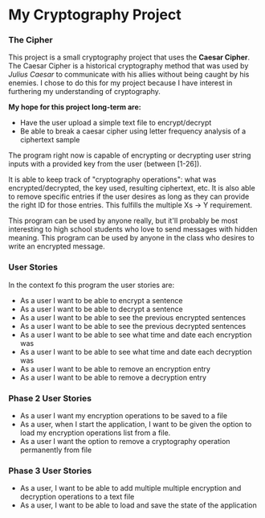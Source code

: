 # My Cryptography Project

### The Cipher

This project is a small cryptography project that uses the **Caesar Cipher**. 
The Caesar Cipher is a historical cryptography method that was used by *Julius Caesar* to communicate
with his allies without being caught by his enemies. I chose to do this for my project because I have interest 
in furthering my understanding of cryptography.

**My hope for this project long-term are:**
- Have the user upload a simple text file to encrypt/decrypt
- Be able to break a caesar cipher using letter frequency analysis of a ciphertext sample

The program right now is capable of encrypting or decrypting user string inputs with a provided key 
from the user (between [1-26]). 

It is able to keep track of "cryptography operations": what was encrypted/decrypted, the key used, 
resulting ciphertext, etc. It is also able to remove specific entries if the user desires as long as they can 
provide the right ID for those entries. This fulfills the multiple Xs -> Y requirement.

This program can be used by anyone really, but it'll probably be most interesting to high school students who 
love to send messages with hidden meaning. This program can be used by anyone in the class who desires to write an 
encrypted message.





### User Stories
In the context fo this program the user stories are:
- As a user I want to be able to encrypt a sentence
- As a user I want to be able to decrypt a sentence
- As a user I want to be able to see the previous encrypted sentences
- As a user I want to be able to see the previous decrypted sentences
- As a user I want to be able to see what time and date each encryption was
- As a user I want to be able to see what time and date each decryption was
- As a user I want to be able to remove an encryption entry
- As a user I want to be able to remove a decryption entry


### Phase 2 User Stories
- As a user I want my encryption operations to be saved to a file
- As a user, when I start the application, I want to be given the option to load my encryption 
operations list from a file.
- As a user I want the option to remove a cryptography operation permanently from file

### Phase 3 User Stories

- As a user, I want to be able to add multiple multiple encryption 
and decryption operations to a text file
- As a user, I want to be able to load and save the state of the application